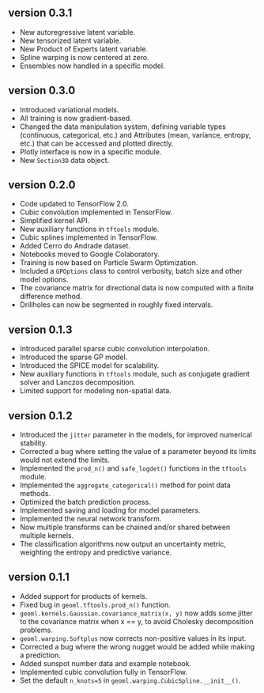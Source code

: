 ## version 0.3.1
* New autoregressive latent variable.
* New tensorized latent variable.
* New Product of Experts latent variable.
* Spline warping is now centered at zero.
* Ensembles now handled in a specific model.

## version 0.3.0
* Introduced variational models.
* All training is now gradient-based.
* Changed the data manipulation system, defining variable types (continuous,
categorical, etc.) and Attributes (mean, variance, entropy, etc.) that can be
accessed and plotted directly.
* Plotly interface is now in a specific module.
* New `Section3D` data object.

## version 0.2.0
* Code updated to TensorFlow 2.0.
* Cubic convolution implemented in TensorFlow.
* Simplified kernel API.
* New auxiliary functions in `tftools` module.
* Cubic splines implemented in TensorFlow.
* Added Cerro do Andrade dataset.
* Notebooks moved to Google Colaboratory.
* Training is now based on Particle Swarm Optimization.
* Included a `GPOptions` class to control verbosity, batch size and
other model options.
* The covariance matrix for directional data is now computed with a 
finite difference method.
* Drillholes can now be segmented in roughly fixed intervals.

## version 0.1.3
* Introduced parallel sparse cubic convolution interpolation.
* Introduced the sparse GP model.
* Introduced the SPICE model for scalability.
* New auxiliary functions in `tftools` module, such as 
conjugate gradient solver and Lanczos decomposition.
* Limited support for modeling non-spatial data.

## version 0.1.2
* Introduced the `jitter` parameter in the models, for improved 
numerical stability.
* Corrected a bug where setting the value of a parameter beyond its limits
would not extend the limits.
* Implemented the `prod_n()` and `safe_logdet()` functions in the 
`tftools` module.
* Implemented the `aggregate_categorical()` method for point data methods.
* Optimized the batch prediction process.
* Implemented saving and loading for model parameters.
* Implemented the neural network transform.
* Now multiple transforms can be chained and/or shared between multiple
kernels.
* The classification algorithms now output an uncertainty metric, weighting
the entropy and predictive variance.

## version 0.1.1
* Added support for products of kernels.
* Fixed bug in `geoml.tftools.prod_n()` function.
* `geoml.kernels.Gaussian.covariance_matrix(x, y)` now
adds some jitter to the covariance matrix when x == y, to
avoid Cholesky decomposition problems.
* `geoml.warping.Softplus` now corrects non-positive values
in its input.
* Corrected a bug where the wrong nugget would be added
while making a prediction.
* Added sunspot number data and example notebook.
* Implemented cubic convolution fully in TensorFlow.
* Set the default `n_knots=5` in `geoml.warping.CubicSpline.__init__()`.